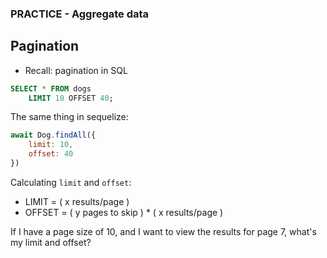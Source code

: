 ### PRACTICE - Aggregate data

## Pagination

- Recall: pagination in SQL

```sql
SELECT * FROM dogs
    LIMIT 10 OFFSET 40;
```

The same thing in sequelize:

```js
await Dog.findAll({
    limit: 10,
    offset: 40
})
```

Calculating `limit` and `offset`:

- LIMIT  = ( x results/page )
- OFFSET = ( y pages to skip ) * ( x results/page )

If I have a page size of 10, and I want to view the results for page 7, what's my limit and offset?
